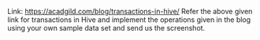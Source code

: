Link: https://acadgild.com/blog/transactions-in-hive/
Refer the above given link for transactions in Hive and implement the operations given in the blog using
your own sample data set and send us the screenshot.
